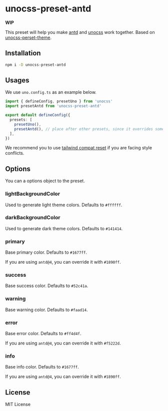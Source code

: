 # unocss-preset-antd

**WIP**

This preset will help you make [antd](https://ant.design/) and [unocss](https://unocss.dev/) work together. Based on [unocss-perset-theme](https://github.com/Dunqing/unocss-preset-theme).

## Installation

```bash
npm i -D unocss-preset-antd
```

## Usages

We use `uno.config.ts` as an example below.

```ts
import { defineConfig, presetUno } from 'unocss'
import presetAntd from 'unocss-preset-antd'

export default defineConfig({
  presets: [
    presetUno(),
    presetAntd(), // place after other presets, since it overrides some values by default
  ],
})
```

We recommend you to use [tailwind compat reset](https://unocss.dev/guide/style-reset#tailwind-compat) if you are facing style conflicts.

## Options

You can a options object to the preset.

### lightBackgroundColor

Used to generate light theme colors. Defaults to `#ffffff`.

### darkBackgroundColor

Used to generate dark theme colors. Defaults to `#141414`.

### primary

Base primary color. Defaults to `#1677ff`.

If you are using `antd@4`, you can override it with `#1890ff`.

### success

Base success color. Defaults to `#52c41a`.

### warning

Base warning color. Defaults to `#faad14`.

### error

Base error color. Defaults to `#ff4d4f`.

If you are using `antd@4`, you can override it with `#f5222d`.

### info

Base info color. Defaults to `#1677ff`.

If you are using `antd@4`, you can override it with `#1890ff`.

## License

MIT License
